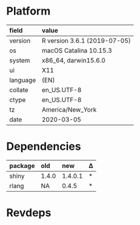# Platform

|field    |value                        |
|:--------|:----------------------------|
|version  |R version 3.6.1 (2019-07-05) |
|os       |macOS Catalina 10.15.3       |
|system   |x86_64, darwin15.6.0         |
|ui       |X11                          |
|language |(EN)                         |
|collate  |en_US.UTF-8                  |
|ctype    |en_US.UTF-8                  |
|tz       |America/New_York             |
|date     |2020-03-05                   |

# Dependencies

|package |old   |new     |Δ  |
|:-------|:-----|:-------|:--|
|shiny   |1.4.0 |1.4.0.1 |*  |
|rlang   |NA    |0.4.5   |*  |

# Revdeps

